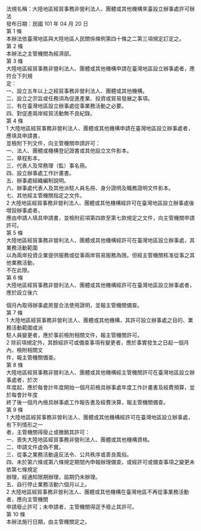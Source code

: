 法規名稱：大陸地區經貿事務非營利法人、團體或其他機構來臺設立辦事處許可辦法  
發布日期：民國 101 年 04 月 20 日  
第 1 條  
本辦法依臺灣地區與大陸地區人民關係條例第四十條之二第三項規定訂定之。  
第 2 條  
本辦法之主管機關為經濟部。  
第 3 條  
大陸地區經貿事務非營利法人、團體或其他機構申請在臺灣地區設立辦事處者，應符合下列規  
定：  
一、設立五年以上之經貿事務非營利法人、團體或其他機構。  
二、設立之宗旨或任務須為促進產業、投資或貿易發展之事項。  
三、有在臺灣地區設立辦事處從事業務活動之必要。  
四、對促進兩岸經貿活動無不良紀錄。  
第 4 條  
1 大陸地區經貿事務非營利法人、團體或其他機構申請在臺灣地區設立辦事處者，應填具申請書，  
並檢附下列文件，向主管機關申請許可：  
一、法人、團體或機構登記證書或其他設立文件影本。  
二、章程影本。  
三、代表人及常務理（監）事名冊。  
四、設立辦事處工作計畫書。  
五、辦事處組織編制說明。  
六、辦事處代表人及其他派駐人員名冊、身分證明及職務證明文件影本。  
七、其他經主管機關指定之文件。  
2 大陸地區經貿事務非營利法人、團體或其他機構經許可在臺灣地區設立辦事處後增設辦事處者，  
應由申請人填具申請書，並檢附前項第四款至第七款規定之文件，向主管機關申請許可。  
第 5 條  
大陸地區經貿事務非營利法人、團體或其他機構經許可在臺灣地區設立辦事處，其業務活動範圍  
以為兩岸投資企業提供服務或從事兩岸貿易服務為限。但經主管機關核准從事之其他業務活動，  
不在此限。  
第 6 條  
大陸地區經貿事務非營利法人、團體或其他機構經許可在臺灣地區設立辦事處者，應於設立後六  


個月內取得辦事處房屋合法使用證明，並報主管機關備查。  
第 7 條  
1 大陸地區經貿事務非營利法人、團體或其他機構，其許可設立辦事處之目的、業務活動範圍或派  
駐人員變更者，應於事前檢附相關文件，報主管機關許可。  
2 除前項規定外，其餘經許可或備查事項有變更者，應於事實發生之日起一個月內，檢附相關文  
件，報主管機關備查。  
第 8 條  
大陸地區經貿事務非營利法人、團體或其他機構經主管機關許可在臺灣地區設立辦事處者，於次  
年度起，應於每會計年度開始一個月前檢具辦事處年度工作計畫書及經費預算，並於每會計年度  
終了後一個月內檢具辦事處工作報告書及經費決算，報主管機關備查。  
第 9 條  
1 大陸地區經貿事務非營利法人、團體或其他機構經許可在臺灣地區設立辦事處，有下列情形之一  
者，主管機關得廢止或撤銷其許可：  
一、喪失大陸地區經貿事務非營利法人、團體或其他機構資格。  
二、申請文件虛偽不實。  
三、從事之業務活動違反法令、公共秩序或善良風俗。  
四、未於第六條或第八條規定期間內申報辦理備查，或經許可或備查事項之變更未依第七條規定  
辦理，經通知限期辦理，屆期仍未辦理。  
五、自行停止業務活動六個月以上。  
2 大陸地區經貿事務非營利法人、團體或其他機構在臺灣地區不再從事業務活動者，應向主管機關  
申請廢止許可；未申請者，主管機關得逕予廢止其許可。  
第 10 條  
本辦法施行日期，由主管機關定之。  



